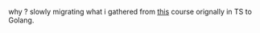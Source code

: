 why ? slowly migrating what i gathered from [this](https://frontendmasters.com/courses/algorithms/) course orignally in TS to Golang.
